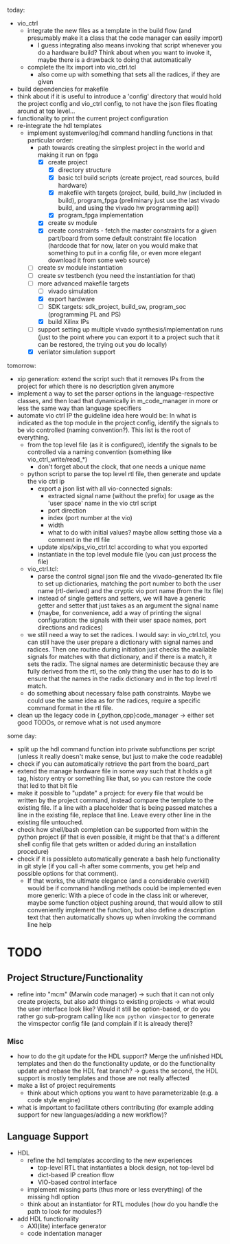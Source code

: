 
today:
* vio_ctrl
    * integrate the new files as a template in the build flow (and presumably 
      make it a class that the code manager can easily import)
        * I guess integrating also means invoking that script whenever you do 
          a hardware build? Think about when you want to invoke it, maybe there 
          is a drawback to doing that automatically
    * complete the ltx import into vio_ctrl.tcl
        * also come up with something that sets all the radices, if they are 
          given
* build dependencies for makefile
* think about if it is useful to introduce a 'config' directory that would hold 
  the project config and vio_ctrl config, to not have the json files floating 
  around at top level...
* functionality to print the current project configuration
* re-integrate the hdl templates
    * implement systemverilog/hdl command handling functions in that particular 
      order:
        * path towards creating the simplest project in the world and making it 
          run on fpga
            * [x] create project
                * [x] directory structure
                * [x] basic tcl build scripts (create project, read sources, 
                  build hardware)
                * [x] makefile with targets (project, build, build_hw (included 
                  in build), program_fpga (preliminary just use the last vivado 
                  build, and using the vivado hw programming api))
                * [x] program_fpga implementation 
            * [x] create sv module
            * [x] create constraints - fetch the master constraints for a given 
              part/board from some default constraint file location (hardcode 
              that for now, later on you would make that something to put in 
              a config file, or even more elegant download it from some web 
              source)
        * [ ] create sv module instantiation
        * [ ] create sv testbench (you need the instantiation for that)
        * [ ] more advanced makefile targets
            * [ ] vivado simulation
            * [x] export hardware
            * [ ] SDK targets: sdk_project, build_sw, program_soc (programming 
              PL and PS)
            * [x] build Xilinx IPs 
        * [ ] support setting up multiple vivado synthesis/implementation runs 
          (just to the point where you can export it to a project such that it 
          can be restored, the trying out you do locally)
        * [x] verilator simulation support 

tomorrow:
* xip generation: extend the script such that it removes IPs from the project 
  for which there is no description given anymore
* implement a way to set the parser options in the language-respective classes, 
  and then load that dynamically in m_code_manager in more or less the same way 
  than language specifiers
* automate vio ctrl IP
  the guideline idea here would be: In what is indicated as the top module in 
  the project config, identify the signals to be vio controlled (naming 
  convention?).  This list is the root of everything.
    * from the top level file (as it is configured), identify the signals to be 
      controlled via a naming convention (something like vio_ctrl_write/read_\*)
        * don't forget about the clock, that one needs a unique name
    * python script to parse the top level rtl file, then generate and update 
      the vio ctrl ip
        * export a json list with all vio-connected signals:
            * extracted signal name (without the prefix) for usage as the 'user 
              space' name in the vio ctrl script
            * port direction
            * index (port number at the vio)
            * width
            * what to do with initial values? maybe allow setting those via 
              a comment in the rtl file
        * update xips/xips_vio_ctrl.tcl according to what you exported
        * instantiate in the top level module file (you can just process the 
          file)
    * vio_ctrl.tcl:
        * parse the control signal json file and the vivado-generated ltx file 
          to set up dictionaries, matching the port number to both the user name 
          (rtl-derived) and the cryptic vio port name (from the ltx file)
        * instead of single getters and setters, we will have a generic getter 
          and setter that just takes as an argument the signal name
        * (maybe, for convenience, add a way of printing the signal 
          configuration: the signals with their user space names, port 
          directions and radices)
    * we still need a way to set the radices. I would say: in vio_ctrl.tcl, you 
      can still have the user prepare a dictionary with signal names and 
      radices. Then one routine during initiation just checks the available 
      signals for matches with that dictionary, and if there is a match, it sets 
      the radix. The signal names are deterministic because they are fully 
      derived from the rtl, so the only thing the user has to do is to ensure 
      that the names in the radix dictionary and in the top level rtl match.
    * do something about necessary false path constraints. Maybe we could use 
      the same idea as for the radices, require a specific command format in the 
      rtl file.
* clean up the legacy code in {,python,cpp}code_manager -> either set good TODOs, 
  or remove what is not used anymore

some day:
* split up the hdl command function into private subfunctions per script (unless 
  it really doesn't make sense, but just to make the code readable)
* check if you can automatically retrieve the part from the board_part
* extend the manage hardware file in some way such that it holds a git tag, 
  history entry or something like that, so you can restore the code that led to 
  that bit file
* make it possible to "update" a project: for every file that would be written 
  by the project command, instead compare the template to the existing file. If 
  a line with a placeholder that is being passed matches a line in the existing 
  file, replace that line. Leave every other line in the existing file 
  untouched.
* check how shell/bash completion can be supported from within the python 
  project (if that is even possible, it might be that that's a different shell 
  config file that gets written or added during an installation procedure)
* check if it is possibleto automatically generate a bash help functionality in 
  git style (if you call -h after some comments, you get help and possible 
  options for that comment).
    * If that works, the ultimate elegance (and a considerable overkill) would 
      be if command handling methods could be implemented even more generic: 
      With a piece of code in the class init or wherever, maybe some function 
      object pushing around, that would allow to still conveniently implement 
      the function, but also define a description text that then automatically 
      shows up when invoking the command line help

# TODO

## Project Structure/Functionality
* refine into "mcm" (Marwin code manager) -> such that it can not only create 
  projects, but also add things to existing projects
  -> what would the user interface look like? Would it still be option-based, or 
  do you rather go sub-program calling like ```mcm python vimspector``` to 
      generate the vimspector config file (and complain if it is already there)?

### Misc
* how to do the git update for the HDL support? Merge the unfinished HDL 
  templates and then do the functionality update, or do the functionality update 
  and rebase the HDL feat branch? -> guess the second, the HDL support is mostly 
  templates and those are not really affected
* make a list of project requirements
    * think about which options you want to have parameterizable (e.g. a code 
      style engine)
* what is important to facilitate others contributing (for example adding 
  support for new languages/adding a new workflow)?

## Language Support
* HDL
    * refine the hdl templates according to the new experiences
        * top-level RTL that instantiates a block design, not top-level bd
        * dict-based IP creation flow
        * VIO-based control interface
    * implement missing parts (thus more or less everything) of the missing hdl
      option
    * think about an instantiator for RTL modules (how do you handle the path to 
      look for modules?)
* add HDL functionality
    * AXI(lite) interface generator
    * code indentation manager
